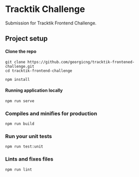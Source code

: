 # Tracktik Challenge

Submission for Tracktik Frontend Challenge.


## Project setup


#### Clone the repo

```
git clone https://github.com/georgicng/tracktik-frontened-challenge.git
cd tracktik-frontend-challenge
```

```
npm install
```

#### Running application locally
```
npm run serve
```


### Compiles and minifies for production
```
npm run build
```

### Run your unit tests
```
npm run test:unit
```

### Lints and fixes files
```
npm run lint
```
